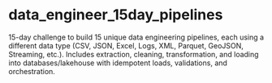 # data_engineer_15day_pipelines
15-day challenge to build 15 unique data engineering pipelines, each using a different data type (CSV, JSON, Excel, Logs, XML, Parquet, GeoJSON, Streaming, etc.). Includes extraction, cleaning, transformation, and loading into databases/lakehouse with idempotent loads, validations, and orchestration.
